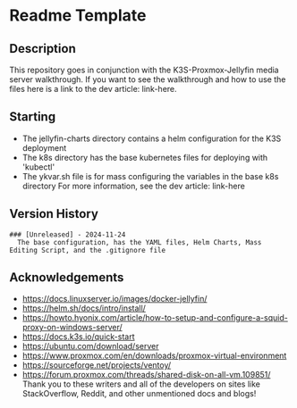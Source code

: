 # Readme Template

## Description
  This repository goes in conjunction with the K3S-Proxmox-Jellyfin media server walkthrough. If you want to see the walkthrough and how to use the files here is a link to the dev article: link-here.

## Starting
  - The jellyfin-charts directory contains a helm configuration for the K3S deployment
  - The k8s directory has the base kubernetes files for deploying with 'kubectl'
  - The ykvar.sh file is for mass configuring the variables in the base k8s directory
  For more information, see the dev article: link-here
## Version History
    ### [Unreleased] - 2024-11-24
      The base configuration, has the YAML files, Helm Charts, Mass Editing Script, and the .gitignore file

## Acknowledgements
  - https://docs.linuxserver.io/images/docker-jellyfin/
  - https://helm.sh/docs/intro/install/
  - https://howto.hyonix.com/article/how-to-setup-and-configure-a-squid-proxy-on-windows-server/
  - https://docs.k3s.io/quick-start
  - https://ubuntu.com/download/server
  - https://www.proxmox.com/en/downloads/proxmox-virtual-environment
  - https://sourceforge.net/projects/ventoy/
  - https://forum.proxmox.com/threads/shared-disk-on-all-vm.109851/
  Thank you to these writers and all of the developers on sites like StackOverflow, Reddit, and other unmentioned docs and blogs!

